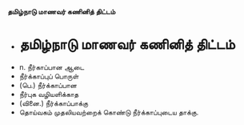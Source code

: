 **தமிழ்நாடு மாணவர் கணினித் திட்டம்**
- # தமிழ்நாடு மாணவர் கணினித் திட்டம்
- n. நீர்காப்பான ஆடை
-  நீர்க்காப்புப் பொருள்
- (பெ.) நீர்க்காப்பான
- நீர்புக வழியளிக்காத
- (வினை.) நீர்க்காப்பாக்கு
- தொய்வகம் முதலியவற்றைக் கொண்டு நீர்க்காப்புடைய தாக்கு.


